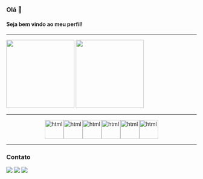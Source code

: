 ### Olá 👋 
#### Seja bem vindo ao meu perfil!

---

<div>
  <img height="180em" src="https://github-readme-stats.vercel.app/api?username=z4doque&show_icons=true&theme=tokyonight&include_all_commits=true&count_private=true"/>
  <img height="180em" src="https://github-readme-stats.vercel.app/api/top-langs/?username=z4doque&layout=compact&langs_count=7&theme=tokyonight"/>
</div>

---

<div style="width: 100%; display: flex; justify-content: center;">
    <img src="https://cdn.jsdelivr.net/gh/devicons/devicon/icons/html5/html5-original.svg" alt="html" width="50">
    <img src="https://cdn.jsdelivr.net/gh/devicons/devicon/icons/css3/css3-original.svg" alt="html" width="50">
    <img src="https://cdn.jsdelivr.net/gh/devicons/devicon/icons/bootstrap/bootstrap-original.svg" alt="html" width="50">
    <img src="https://cdn.jsdelivr.net/gh/devicons/devicon/icons/sass/sass-original.svg" alt="html" width="50">
    <img src="https://cdn.jsdelivr.net/gh/devicons/devicon/icons/javascript/javascript-original.svg" alt="html" width="50">
    <img src="https://cdn.jsdelivr.net/gh/devicons/devicon/icons/react/react-original.svg" alt="html" width="50">
</div>

---

### Contato

<div style="margin-top: 15px;">

<a href = "mailto:t.zadoque@escolar.ifrn.edu.br"><img src="https://img.shields.io/badge/Gmail-D14836?style=for-the-badge&logo=gmail&logoColor=white" target="_blank"></a>
<a href="linkedin.com/in/zadoque-teófilo/" target="_blank"><img src="https://img.shields.io/badge/-LinkedIn-%230077B5?style=for-the-badge&logo=linkedin&logoColor=white" target="_blank"></a>
<a href="https://t.me/z4doque">
    <img src="https://img.shields.io/badge/Telegram-2CA5E0?style=for-the-badge&logo=telegram&logoColor=white">
</a>

</div>
